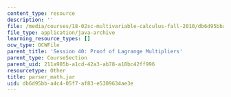 ```yaml
---
content_type: resource
description: ''
file: /media/courses/18-02sc-multivariable-calculus-fall-2010/db6d95bba4c405f7af83e5309634ae3e_parser_math.jar
file_type: application/java-archive
learning_resource_types: []
ocw_type: OCWFile
parent_title: 'Session 40: Proof of Lagrange Multipliers'
parent_type: CourseSection
parent_uid: 211a985b-a1cd-42a3-ab78-a18bc42ff996
resourcetype: Other
title: parser_math.jar
uid: db6d95bb-a4c4-05f7-af83-e5309634ae3e
---
```

